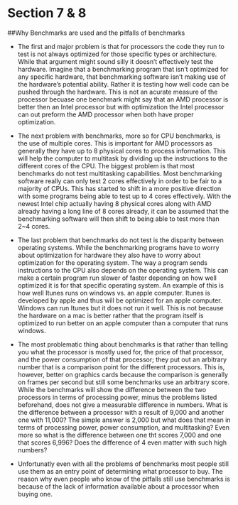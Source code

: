 Section 7 & 8
=============
##Why Benchmarks are used and the pitfalls of benchmarks

- The first and major problem is that for processors the code they run to test is not always optimized for those specific types or architecture. While that argument might sound silly it doesn’t effectively test the hardware. Imagine that a benchmarking program that isn’t optimized for any specific hardware, that benchmarking software isn’t making use of the hardware’s potential ability. Rather it is testing how well code can be pushed through the hardware. This is not an acurate measure of the processor becuase one benchmark might say that an AMD processor is better then an Intel processor but with optimization the Intel processor can out preform the AMD processor when both have proper optimization.

- The next problem with benchmarks, more so for CPU benchmarks, is the use of multiple cores. This is important for AMD processors as generally they have up to 8 physical cores to process information. This will help the computer to multitask by dividing up the instructions to the different cores of the CPU. The biggest problem is that most benchmarks do not test multitasking capabilities.  Most benchmarking software really can only test 2 cores effectively in order to be fair to a majority of CPUs. This has started to shift in a more positive direction with some programs being able to test up to 4 cores effectively. With the newest Intel chip actually having 8 physical cores along with AMD already having a long line of 8 cores already, it can be assumed that the benchmarking software will then shift to being able to test more than 2~4 cores. 

- The last problem that benchmarks do not test is the disparity between operating systems. While the benchmarking programs have to worry about optimization for hardware they also have to worry about optimization for the operating system. The way a program sends instructions to the CPU also depends on the operating system. This can make a certain program run slower of faster depending on how well optimized it is for that specific operating system. An example of this is how well Itunes runs on windows vs. an apple computer. Itunes is developed by apple and thus will be optimized for an apple computer. Windows can run Itunes but it does not run it well. This is not because the hardware on a mac is better rather that the program itself is optimized to run better on an apple computer than a computer that runs windows.

- The most problematic thing about benchmarks is that rather than telling you what the processor is mostly used for, the price of that processor, and the power consumption of that processor; they put out an arbitrary number that is a comparison point for the different processors. This is, however, better on graphics cards because the comparison is generally on frames per second but still some benchmarks use an arbitrary score. While the benchmarks will show the difference between the two processors in terms of processing power, minus the problems listed beforehand, does not give a measurable difference in numbers. What is the difference between a processor with a result of 9,000 and another one with 11,000? The simple answer is 2,000 but what does that mean in terms of processing power, power consumption, and multitasking? Even more so what is the difference between one tht scores 7,000 and one that scores 6,996? Does the difference of 4 even matter with such high numbers?

- Unfortunatly even with all the problems of benchmarks most people still use them as an entry point of determining what processor to buy. The reason why even people who know of the pitfalls still use benchmarks is because of the lack of information available about a processor when buying one. 